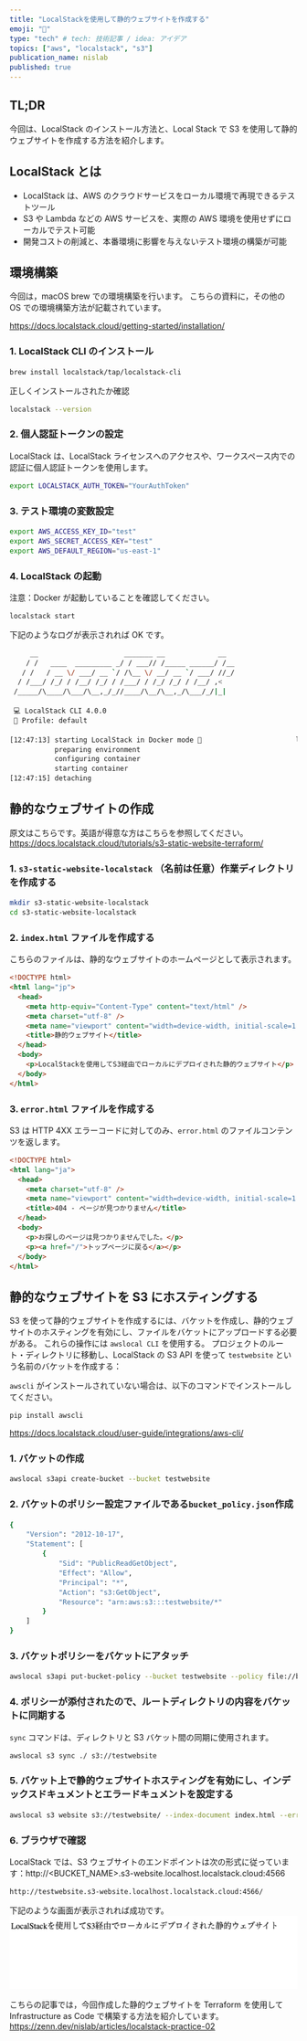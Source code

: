 ```yaml
---
title: "LocalStackを使用して静的ウェブサイトを作成する"
emoji: "🚀"
type: "tech" # tech: 技術記事 / idea: アイデア
topics: ["aws", "localstack", "s3"]
publication_name: nislab
published: true
---
```


## TL;DR

今回は、LocalStack のインストール方法と、Local Stack で S3 を使用して静的ウェブサイトを作成する方法を紹介します。

## LocalStack とは

- LocalStack は、AWS のクラウドサービスをローカル環境で再現できるテストツール
- S3 や Lambda などの AWS サービスを、実際の AWS 環境を使用せずにローカルでテスト可能
- 開発コストの削減と、本番環境に影響を与えないテスト環境の構築が可能

## 環境構築

今回は，macOS brew での環境構築を行います。
こちらの資料に，その他の OS での環境構築方法が記載されています。

https://docs.localstack.cloud/getting-started/installation/

### 1. LocalStack CLI のインストール

```bash
brew install localstack/tap/localstack-cli
```

正しくインストールされたか確認

```bash
localstack --version
```

### 2. 個人認証トークンの設定

LocalStack は、LocalStack ライセンスへのアクセスや、ワークスペース内での認証に個人認証トークンを使用します。

```bash
export LOCALSTACK_AUTH_TOKEN="YourAuthToken"
```

### 3. テスト環境の変数設定

```bash
export AWS_ACCESS_KEY_ID="test"
export AWS_SECRET_ACCESS_KEY="test"
export AWS_DEFAULT_REGION="us-east-1"
```

### 4. LocalStack の起動

注意：Docker が起動していることを確認してください。

```bash
localstack start
```

下記のようなログが表示されれば OK です。

```bash
     __                     _______ __             __
    / /   ____  _________ _/ / ___// /_____ ______/ /__
   / /   / __ \/ ___/ __ `/ /\__ \/ __/ __ `/ ___/ //_/
  / /___/ /_/ / /__/ /_/ / /___/ / /_/ /_/ / /__/ ,<
 /_____/\____/\___/\__,_/_//____/\__/\__,_/\___/_/|_|

 💻 LocalStack CLI 4.0.0
 👤 Profile: default

[12:47:13] starting LocalStack in Docker mode 🐳                       localstack.py:494
           preparing environment                                       bootstrap.py:1240
           configuring container                                       bootstrap.py:1248
           starting container                                          bootstrap.py:1258
[12:47:15] detaching
```

## 静的なウェブサイトの作成

原文はこちらです。英語が得意な方はこちらを参照してください。
https://docs.localstack.cloud/tutorials/s3-static-website-terraform/

### 1. `s3-static-website-localstack` （名前は任意）作業ディレクトリを作成する

```bash
mkdir s3-static-website-localstack
cd s3-static-website-localstack
```

### 2. `index.html` ファイルを作成する

こちらのファイルは、静的なウェブサイトのホームページとして表示されます。

```html
<!DOCTYPE html>
<html lang="jp">
  <head>
    <meta http-equiv="Content-Type" content="text/html" />
    <meta charset="utf-8" />
    <meta name="viewport" content="width=device-width, initial-scale=1.0" />
    <title>静的ウェブサイト</title>
  </head>
  <body>
    <p>LocalStackを使用してS3経由でローカルにデプロイされた静的ウェブサイト</p>
  </body>
</html>
```

### 3. `error.html` ファイルを作成する

S3 は HTTP 4XX エラーコードに対してのみ、`error.html` のファイルコンテンツを返します。

```html
<!DOCTYPE html>
<html lang="ja">
  <head>
    <meta charset="utf-8" />
    <meta name="viewport" content="width=device-width, initial-scale=1.0" />
    <title>404 - ページが見つかりません</title>
  </head>
  <body>
    <p>お探しのページは見つかりませんでした。</p>
    <p><a href="/">トップページに戻る</a></p>
  </body>
</html>
```

## 静的なウェブサイトを S3 にホスティングする

S3 を使って静的ウェブサイトを作成するには、バケットを作成し、静的ウェブサイトのホスティングを有効にし、ファイルをバケットにアップロードする必要がある。 これらの操作には `awslocal CLI` を使用する。 プロジェクトのルート・ディレクトリに移動し、LocalStack の S3 API を使って `testwebsite` という名前のバケットを作成する：

`awscli` がインストールされていない場合は、以下のコマンドでインストールしてください。

```bash
pip install awscli
```

https://docs.localstack.cloud/user-guide/integrations/aws-cli/

### 1. バケットの作成

```bash
awslocal s3api create-bucket --bucket testwebsite
```

### 2. バケットのポリシー設定ファイルである`bucket_policy.json`作成

```bash
{
    "Version": "2012-10-17",
    "Statement": [
        {
            "Sid": "PublicReadGetObject",
            "Effect": "Allow",
            "Principal": "*",
            "Action": "s3:GetObject",
            "Resource": "arn:aws:s3:::testwebsite/*"
        }
    ]
}
```

### 3. バケットポリシーをバケットにアタッチ

```bash
awslocal s3api put-bucket-policy --bucket testwebsite --policy file://bucket_policy.json
```

### 4. ポリシーが添付されたので、ルートディレクトリの内容をバケットに同期する

`sync` コマンドは、ディレクトリと S3 バケット間の同期に使用されます。

```bash
awslocal s3 sync ./ s3://testwebsite
```

### 5. バケット上で静的ウェブサイトホスティングを有効にし、インデックスドキュメントとエラードキュメントを設定する

```bash
awslocal s3 website s3://testwebsite/ --index-document index.html --error-document error.html
```

### 6. ブラウザで確認

LocalStack では、S3 ウェブサイトのエンドポイントは次の形式に従っています：http://<BUCKET_NAME>.s3-website.localhost.localstack.cloud:4566

```bash
http://testwebsite.s3-website.localhost.localstack.cloud:4566/
```

下記のような画面が表示されれば成功です。
![](/images/localstack-practice-01/static_web_contents.png)

こちらの記事では，今回作成した静的ウェブサイトを Terraform を使用して Infrastructure as Code で構築する方法を紹介しています。
https://zenn.dev/nislab/articles/localstack-practice-02
